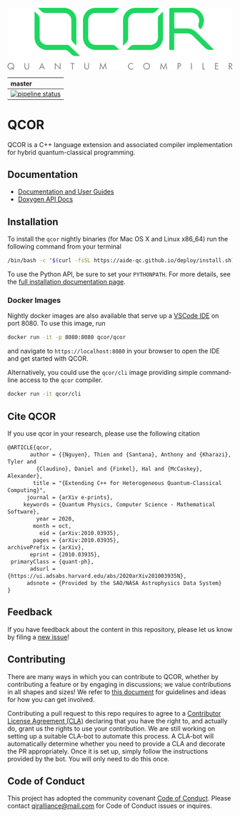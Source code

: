 ![qcor](docs/assets/qcor_full_logo.svg)

| master | 
|:-------|
| [![pipeline status](https://github.com/qir-alliance/qcor/actions/workflows/ci-linux.yml/badge.svg?branch=master)](https://github.com/qir-alliance/qcor/actions/workflows/ci-linux.yml) |

# QCOR

QCOR is a C++ language extension and associated compiler implementation
for hybrid quantum-classical programming.

## Documentation

* [Documentation and User Guides](https://aide-qc.github.io/deploy)
* [Doxygen API Docs](https://ornl-qci.github.io/qcor-api-docs/)

## Installation
To install the `qcor` nightly binaries (for Mac OS X and Linux x86_64) run the following command from your terminal 
```bash
/bin/bash -c "$(curl -fsSL https://aide-qc.github.io/deploy/install.sh)"
```
To use the Python API, be sure to set your `PYTHONPATH`. 
For more details, see the [full installation documentation page](https://aide-qc.github.io/deploy/getting_started/).

### Docker Images

Nightly docker images are also available that serve up a [VSCode IDE](https://github.com/cdr/code-server) on port 8080. To use this image, run 
```bash
docker run -it -p 8080:8080 qcor/qcor
```
and navigate to ``https://localhost:8080`` in your browser to open the IDE and get started with QCOR. 

Alternatively, you could use the `qcor/cli` image providing simple command-line access to the `qcor` compiler. 
```bash
docker run -it qcor/cli
```

## Cite QCOR 
If you use qcor in your research, please use the following citation 
```
@ARTICLE{qcor,
       author = {{Nguyen}, Thien and {Santana}, Anthony and {Kharazi}, Tyler and
         {Claudino}, Daniel and {Finkel}, Hal and {McCaskey}, Alexander},
        title = "{Extending C++ for Heterogeneous Quantum-Classical Computing}",
      journal = {arXiv e-prints},
     keywords = {Quantum Physics, Computer Science - Mathematical Software},
         year = 2020,
        month = oct,
          eid = {arXiv:2010.03935},
        pages = {arXiv:2010.03935},
archivePrefix = {arXiv},
       eprint = {2010.03935},
 primaryClass = {quant-ph},
       adsurl = {https://ui.adsabs.harvard.edu/abs/2020arXiv201003935N},
      adsnote = {Provided by the SAO/NASA Astrophysics Data System}
}
```

## Feedback

If you have feedback about the content in this repository, please let us know by
filing a [new issue](https://github.com/qir-alliance/qcor/issues/new)!

## Contributing

There are many ways in which you can contribute to QCOR, whether by contributing
a feature or by engaging in discussions; we value contributions in all shapes
and sizes! We refer to [this document](CONTRIBUTING.md) for guidelines and ideas
for how you can get involved.

Contributing a pull request to this repo requires to agree to a
[Contributor License Agreement (CLA)](https://en.wikipedia.org/wiki/Contributor_License_Agreement)
declaring that you have the right to, and actually do, grant us the rights to
use your contribution. We are still working on setting up a suitable CLA-bot to
automate this process. A CLA-bot will automatically determine whether you need
to provide a CLA and decorate the PR appropriately. Once it is set up, simply
follow the instructions provided by the bot. You will only need to do this once.

## Code of Conduct

This project has adopted the community covenant
[Code of Conduct](https://github.com/qir-alliance/.github/blob/main/Code_of_Conduct.md#contributor-covenant-code-of-conduct).
Please contact [qiralliance@mail.com](mailto:qiralliance@mail.com) for Code of
Conduct issues or inquires.